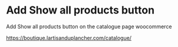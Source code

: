 # Add Show all products button
Add Show all products button on the catalogue page woocommerce

https://boutique.lartisanduplancher.com/catalogue/
